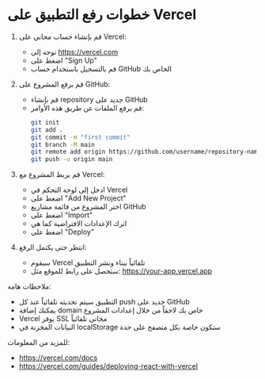 # خطوات رفع التطبيق على Vercel

1. قم بإنشاء حساب مجاني على Vercel:
   - توجه إلى https://vercel.com
   - اضغط على "Sign Up"
   - قم بالتسجيل باستخدام حساب GitHub الخاص بك

2. قم برفع المشروع على GitHub:
   - قم بإنشاء repository جديد على GitHub
   - قم برفع الملفات عن طريق هذه الأوامر:
     ```bash
     git init
     git add .
     git commit -m "first commit"
     git branch -M main
     git remote add origin https://github.com/username/repository-name.git
     git push -u origin main
     ```

3. قم بربط المشروع مع Vercel:
   - ادخل إلى لوحة التحكم في Vercel
   - اضغط على "Add New Project"
   - اختر المشروع من قائمة مشاريع GitHub
   - اضغط على "Import"
   - اترك الإعدادات الافتراضية كما هي
   - اضغط على "Deploy"

4. انتظر حتى يكتمل الرفع:
   - سيقوم Vercel تلقائياً ببناء ونشر التطبيق
   - ستحصل على رابط للموقع مثل: https://your-app.vercel.app

ملاحظات هامة:
- التطبيق سيتم تحديثه تلقائياً عند كل push جديد على GitHub
- يمكنك إضافة domain خاص بك لاحقاً من خلال إعدادات المشروع
- Vercel يوفر SSL مجاني تلقائياً
- البيانات المخزنة في localStorage ستكون خاصة بكل متصفح على حدة

للمزيد من المعلومات:
- https://vercel.com/docs
- https://vercel.com/guides/deploying-react-with-vercel
